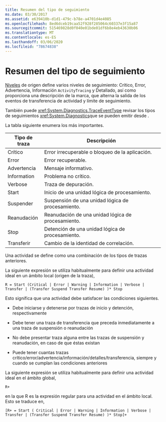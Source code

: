 ```yaml
---
title: Resumen del tipo de seguimiento
ms.date: 03/30/2017
ms.assetid: e639410b-d1d1-479c-b78e-a4701d4e4085
ms.openlocfilehash: 8ed6dceb19caa52f928f285064c60337e3f15a87
ms.sourcegitcommit: 515469828d0f040e01bde01df6b8e4eb43630b06
ms.translationtype: MT
ms.contentlocale: es-ES
ms.lasthandoff: 03/06/2020
ms.locfileid: "78674838"
---
```

# <a name="trace-type-summary"></a>Resumen del tipo de seguimiento
[Niveles](xref:System.Diagnostics.SourceLevels) de origen define varios niveles de seguimiento: Crítico, Error, Advertencia, Información `ActivityTracing` y Detallado, así como proporciona una descripción de la marca, que alterna la salida de los eventos de transferencia de actividad y límite de seguimiento.  
  
 También puede <xref:System.Diagnostics.TraceEventType> revisar los tipos de seguimientos <xref:System.Diagnostics>que se pueden emitir desde .  
  
 La tabla siguiente enumera los más importantes.  
  
|Tipo de traza|Descripción|  
|----------------|-----------------|  
|Crítico|Error irrecuperable o bloqueo de la aplicación.|  
|Error|Error recuperable.|  
|Advertencia|Mensaje informativo.|  
|Information|Problema no crítico.|  
|Verbose|Traza de depuración.|  
|Start|Inicio de una unidad lógica de procesamiento.|  
|Suspender|Suspensión de una unidad lógica de procesamiento.|  
|Reanudación|Reanudación de una unidad lógica de procesamiento.|  
|Stop|Detención de una unidad lógica de procesamiento.|  
|Transferir|Cambio de la identidad de correlación.|  
  
 Una actividad se define como una combinación de los tipos de trazas anteriores.  
  
 La siguiente expresión se utiliza habitualmente para definir una actividad ideal en un ámbito local (origen de la traza),  
  
 `R = Start (Critical | Error | Warning | Information | Verbose | Transfer | (Transfer Suspend Transfer Resume) )* Stop`  
  
 Esto significa que una actividad debe satisfacer las condiciones siguientes.  
  
- Debe iniciarse y detenerse por trazas de inicio y detención, respectivamente  
  
- Debe tener una traza de transferencia que preceda inmediatamente a una traza de suspensión o reanudación  
  
- No debe presentar traza alguna entre las trazas de suspensión y reanudación, en caso de que éstas existan  
  
- Puede tener cuantas trazas crítico/error/advertencia/información/detalles/transferencia, siempre y cuando se cumplan las condiciones anteriores  
  
 La siguiente expresión se utiliza habitualmente para definir una actividad ideal en el ámbito global,  
  
`R+`  
  
 en la que R es la expresión regular para una actividad en el ámbito local. Esto se traduce en,  
  
`[R+ = Start ( Critical | Error | Warning | Information | Verbose | Transfer | (Transfer Suspend Transfer Resume) )* Stop]+`
